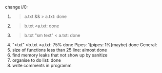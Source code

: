 change i/0:
  1) >a.txt && > a.txt: done
  2) >b.txt <a.txt: done
  3) >b.txt "sm text" < a.txt: done
  4)  ">txt" >b.txt <a.txt: 75% done
Pipes:
  1)pipes: 1%(maybe) done
General:
  1) size of functions less than 25 line: almost done
  2) find memory leaks that not show up by sanitize
  3) organise to do list: done
  4) write comments in programm

